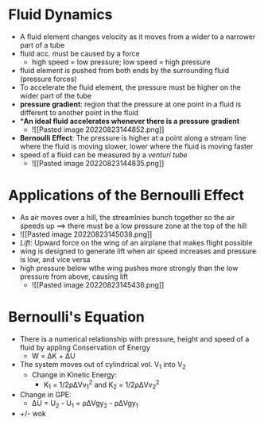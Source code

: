 # Fluid Dynamics
- A fluid element changes velocity as it moves from a wider to a narrower part of a tube
- fluid acc. must be caused by a force
	- high speed = low pressure; low speed = high pressure
- fluid element is pushed from both ends by the surrounding fluid (pressure forces)
- To accelerate the fluid element, the pressure must be higher on the wider part of the tube
- **pressure gradient**: region that the pressure at one point in a fluid is different to another point in the fluid
- ***An ideal fluid accelerates whenever there is a pressure gradient**
	- ![[Pasted image 20220823144852.png]]
- **Bernoulli Effect**: The pressure is higher at a point along a stream line where the fluid is moving slower, lower where the fluid is moving faster
- speed of a fluid can be measured by a *venturi tube*
	- ![[Pasted image 20220823144835.png]]

# Applications of the Bernoulli Effect
- As air moves over a hill, the streamlnies bunch together so the air speeds up ==> there must be a low pressure zone at the top of the hill
- ![[Pasted image 20220823145038.png]]
- *Lift*: Upward force on the wing of an airplane that makes flight possible
- wing is designed to generate lift when air speed increases and pressure is low, and vice versa
- high pressure below wthe wing pushes more strongly than the low pressure from above, causing lift
	- ![[Pasted image 20220823145436.png]]

# Bernoulli's Equation
- There is a numerical relationship with pressure, height and speed of a fluid by appling Conservation of Energy
	- W = ΔK + ΔU
- The system moves out of cylindrical vol. V<sub>1</sub> into V<sub>2</sub>
	- Change in Kinetic Energy:
		- K<sub>1</sub> = 1/2ρΔVv<sub>1</sub><sup>2</sup> and K<sub>2</sub> = 1/2ρΔVv<sub>2</sub><sup>2</sup>
- Change in GPE:
	- ΔU = U<sub>2</sub> - U<sub>1</sub> = ρΔVgy<sub>2</sub> - ρΔVgy<sub>1</sub>
- +/- wok